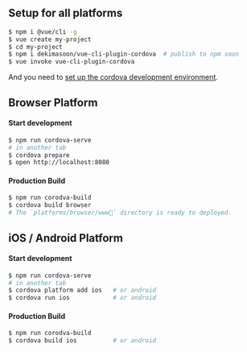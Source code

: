 ## Setup for all platforms

```sh
$ npm i @vue/cli -g
$ vue create my-project    
$ cd my-project 
$ npm i dekimasoon/vue-cli-plugin-cordova  # publish to npm soon
$ vue invoke vue-cli-plugin-cordova
```

And you need to [set up the cordova development environment](https://cordova.apache.org/docs/en/latest/guide/cli/index.html).

## Browser Platform

#### Start development
```sh
$ npm run cordova-serve
# in another tab
$ cordova prepare
$ open http://localhost:8080
```

#### Production Build
```sh
$ npm run corodva-build
$ cordova build browser
# The `platforms/browser/www` directory is ready to deployed.
``` 

## iOS / Android Platform

#### Start development
```sh
$ npm run cordova-serve
# in another tab
$ cordova platform add ios   # or android
$ cordova run ios            # or android
```

#### Production Build
```sh
$ npm run corodva-build
$ cordova build ios          # or android
```
